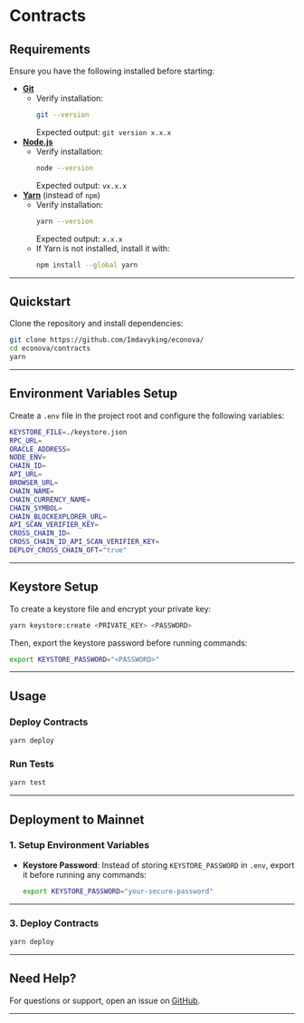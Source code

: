 # Contracts

## **Requirements**

Ensure you have the following installed before starting:

-   **[Git](https://git-scm.com/book/en/v2/Getting-Started-Installing-Git)**
    -   Verify installation:
        ```bash
        git --version
        ```
        Expected output: `git version x.x.x`
-   **[Node.js](https://nodejs.org/en/)**
    -   Verify installation:
        ```bash
        node --version
        ```
        Expected output: `vx.x.x`
-   **[Yarn](https://classic.yarnpkg.com/lang/en/docs/install/)** (instead of `npm`)
    -   Verify installation:
        ```bash
        yarn --version
        ```
        Expected output: `x.x.x`
    -   If Yarn is not installed, install it with:
        ```bash
        npm install --global yarn
        ```

---

## **Quickstart**

Clone the repository and install dependencies:

```bash
git clone https://github.com/Imdavyking/econova/
cd econova/contracts
yarn
```

---

## **Environment Variables Setup**

Create a `.env` file in the project root and configure the following variables:

```bash
KEYSTORE_FILE=./keystore.json
RPC_URL=
ORACLE_ADDRESS=
NODE_ENV=
CHAIN_ID=
API_URL=
BROWSER_URL=
CHAIN_NAME=
CHAIN_CURRENCY_NAME=
CHAIN_SYMBOL=
CHAIN_BLOCKEXPLORER_URL=
API_SCAN_VERIFIER_KEY=
CROSS_CHAIN_ID=
CROSS_CHAIN_ID_API_SCAN_VERIFIER_KEY=
DEPLOY_CROSS_CHAIN_OFT="true"
```

---

## **Keystore Setup**

To create a keystore file and encrypt your private key:

```bash
yarn keystore:create <PRIVATE_KEY> <PASSWORD>
```

Then, export the keystore password before running commands:

```bash
export KEYSTORE_PASSWORD="<PASSWORD>"
```

---

## **Usage**

### **Deploy Contracts**

```bash
yarn deploy
```

### **Run Tests**

```bash
yarn test
```

---

## **Deployment to Mainnet**

### **1. Setup Environment Variables**

-   **Keystore Password**: Instead of storing `KEYSTORE_PASSWORD` in `.env`, export it before running any commands:

    ```bash
    export KEYSTORE_PASSWORD="your-secure-password"
    ```

---

### **3. Deploy Contracts**

```bash
yarn deploy
```

---

## **Need Help?**

For questions or support, open an issue on [GitHub](https://github.com/Imdavyking/econova/issues).

---
